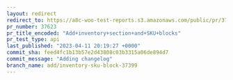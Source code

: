 ```yaml
---
layout: redirect
redirect_to: https://a8c-woo-test-reports.s3.amazonaws.com/public/pr/37623/api/index.html
pr_number: 37623
pr_title_encoded: "Add+inventory+section+and+SKU+blocks"
pr_test_type: api
last_published: "2023-04-11 20:19:27 +0000"
commit_sha: feed4fc1b13b57e2d43808c03b3315a06de894d7
commit_message: "Adding changelog"
branch_name: add/inventory-sku-block-37399
---
```


